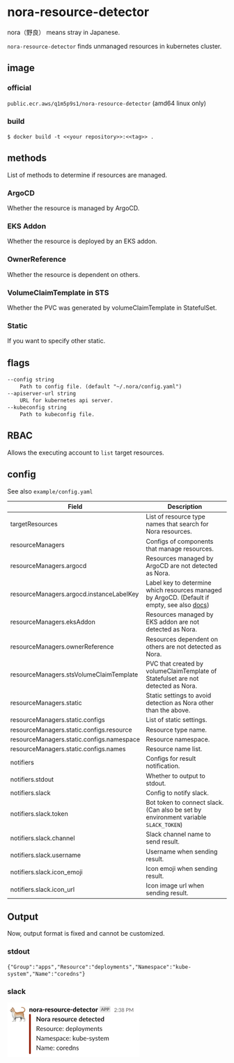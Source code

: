 # nora-resource-detector

nora（野良） means stray in Japanese.

`nora-resource-detector` finds unmanaged resources in kubernetes cluster.

## image

### official

`public.ecr.aws/q1m5p9s1/nora-resource-detector` (amd64 linux only)

### build

`$ docker build -t <<your repository>>:<<tag>> .`

## methods

List of methods to determine if resources are managed.

### ArgoCD

Whether the resource is managed by ArgoCD.

### EKS Addon

Whether the resource is deployed by an EKS addon.

### OwnerReference

Whether the resource is dependent on others.

### VolumeClaimTemplate in STS

Whether the PVC was generated by volumeClaimTemplate in StatefulSet.

### Static

If you want to specify other static.

## flags

```
--config string
    Path to config file. (default "~/.nora/config.yaml")
--apiserver-url string
    URL for kubernetes api server.
--kubeconfig string
    Path to kubeconfig file.
```

## RBAC

Allows the executing account to `list` target resources.

## config

See also `example/config.yaml`

| Field                                     | Description                                                                                                                                                                               |
|-------------------------------------------|-------------------------------------------------------------------------------------------------------------------------------------------------------------------------------------------|
| targetResources                           | List of resource type names that search for Nora resources.                                                                                                                               |
| resourceManagers                          | Configs of components that manage resources.                                                                                                                                              |
| resourceManagers.argocd                   | Resources managed by ArgoCD are not detected as Nora.                                                                                                                                     |
| resourceManagers.argocd.instanceLabelKey  | Label key to determine which resources managed by ArgoCD. (Default if empty, see also [docs](https://argo-cd.readthedocs.io/en/stable/faq/#why-is-my-app-out-of-sync-even-after-syncing)) |
| resourceManagers.eksAddon                 | Resources managed by EKS addon are not detected as Nora.                                                                                                                                  |
| resourceManagers.ownerReference           | Resources dependent on others are not detected as Nora.                                                                                                                                   |
| resourceManagers.stsVolumeClaimTemplate   | PVC that created by volumeClaimTemplate of Statefulset are not detected as Nora.                                                                                                          |
| resourceManagers.static                   | Static settings to avoid detection as Nora other than the above.                                                                                                                          |
| resourceManagers.static.configs           | List of static settings.                                                                                                                                                                  |
| resourceManagers.static.configs.resource  | Resource type name.                                                                                                                                                                       |
| resourceManagers.static.configs.namespace | Resource namespace.                                                                                                                                                                       |
| resourceManagers.static.configs.names     | Resource name list.                                                                                                                                                                       |
| notifiers                                 | Configs for result notification.                                                                                                                                                          |
| notifiers.stdout                          | Whether to output to stdout.                                                                                                                                                              |
| notifiers.slack                           | Config to notify slack.                                                                                                                                                                   |
| notifiers.slack.token                     | Bot token to connect slack. (Can also be set by environment variable `SLACK_TOKEN`)                                                                                                       |
| notifiers.slack.channel                   | Slack channel name to send result.                                                                                                                                                        |
| notifiers.slack.username                  | Username when sending result.                                                                                                                                                             |
| notifiers.slack.icon_emoji                | Icon emoji when sending result.                                                                                                                                                           |
| notifiers.slack.icon_url                  | Icon image url when sending result.                                                                                                                                                       |

## Output

Now, output format is fixed and cannot be customized.

### stdout

```
{"Group":"apps","Resource":"deployments","Namespace":"kube-system","Name":"coredns"}
```

### slack

![slack output sample](docs/img/slack.png)
